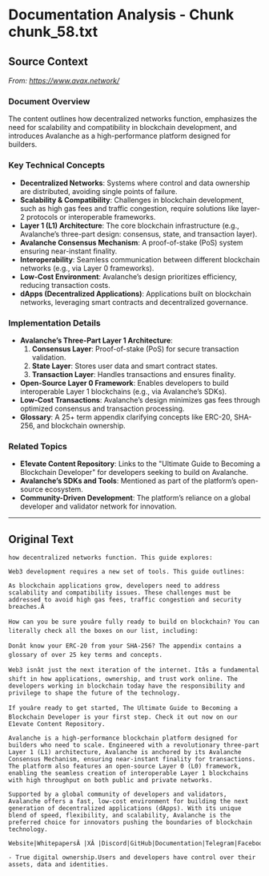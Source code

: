 # Documentation Analysis - Chunk chunk_58.txt

## Source Context
*From: https://www.avax.network/*

### Document Overview  
The content outlines how decentralized networks function, emphasizes the need for scalability and compatibility in blockchain development, and introduces Avalanche as a high-performance platform designed for builders.  

### Key Technical Concepts  
- **Decentralized Networks**: Systems where control and data ownership are distributed, avoiding single points of failure.  
- **Scalability & Compatibility**: Challenges in blockchain development, such as high gas fees and traffic congestion, require solutions like layer-2 protocols or interoperable frameworks.  
- **Layer 1 (L1) Architecture**: The core blockchain infrastructure (e.g., Avalanche’s three-part design: consensus, state, and transaction layer).  
- **Avalanche Consensus Mechanism**: A proof-of-stake (PoS) system ensuring near-instant finality.  
- **Interoperability**: Seamless communication between different blockchain networks (e.g., via Layer 0 frameworks).  
- **Low-Cost Environment**: Avalanche’s design prioritizes efficiency, reducing transaction costs.  
- **dApps (Decentralized Applications)**: Applications built on blockchain networks, leveraging smart contracts and decentralized governance.  

### Implementation Details  
- **Avalanche’s Three-Part Layer 1 Architecture**:  
  1. **Consensus Layer**: Proof-of-stake (PoS) for secure transaction validation.  
  2. **State Layer**: Stores user data and smart contract states.  
  3. **Transaction Layer**: Handles transactions and ensures finality.  
- **Open-Source Layer 0 Framework**: Enables developers to build interoperable Layer 1 blockchains (e.g., via Avalanche’s SDKs).  
- **Low-Cost Transactions**: Avalanche’s design minimizes gas fees through optimized consensus and transaction processing.  
- **Glossary**: A 25+ term appendix clarifying concepts like ERC-20, SHA-256, and blockchain ownership.  

### Related Topics  
- **E1evate Content Repository**: Links to the "Ultimate Guide to Becoming a Blockchain Developer" for developers seeking to build on Avalanche.  
- **Avalanche’s SDKs and Tools**: Mentioned as part of the platform’s open-source ecosystem.  
- **Community-Driven Development**: The platform’s reliance on a global developer and validator network for innovation.

---

## Original Text
```
how decentralized networks function. This guide explores:

Web3 development requires a new set of tools. This guide outlines:

As blockchain applications grow, developers need to address scalability and compatibility issues. These challenges must be addressed to avoid high gas fees, traffic congestion and security breaches.Â

How can you be sure youâre fully ready to build on blockchain? You can literally check all the boxes on our list, including:

Donât know your ERC-20 from your SHA-256? The appendix contains a glossary of over 25 key terms and concepts.

Web3 isnât just the next iteration of the internet. Itâs a fundamental shift in how applications, ownership, and trust work online. The developers working in blockchain today have the responsibility and privilege to shape the future of the technology.

If youâre ready to get started, The Ultimate Guide to Becoming a Blockchain Developer is your first step. Check it out now on our E1evate Content Repository.

Avalanche is a high-performance blockchain platform designed for builders who need to scale. Engineered with a revolutionary three-part Layer 1 (L1) architecture, Avalanche is anchored by its Avalanche Consensus Mechanism, ensuring near-instant finality for transactions. The platform also features an open-source Layer 0 (L0) framework, enabling the seamless creation of interoperable Layer 1 blockchains with high throughput on both public and private networks.

Supported by a global community of developers and validators, Avalanche offers a fast, low-cost environment for building the next generation of decentralized applications (dApps). With its unique blend of speed, flexibility, and scalability, Avalanche is the preferred choice for innovators pushing the boundaries of blockchain technology.

Website|WhitepapersÂ |XÂ |Discord|GitHub|Documentation|Telegram|Facebook|LinkedIn|Reddit|YouTube

- True digital ownership.Users and developers have control over their assets, data and identities.
```